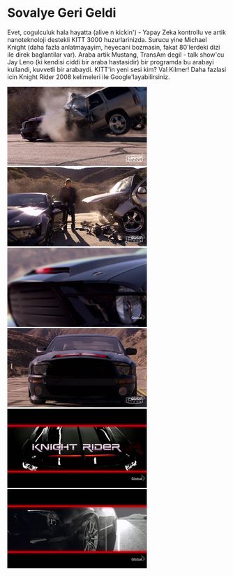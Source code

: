 # Sovalye Geri Geldi

Evet, cogulculuk hala hayatta (alive n kickin') - Yapay Zeka kontrollu
ve artik nanoteknoloji destekli KITT 3000 huzurlarinizda. Surucu yine
Michael Knight (daha fazla anlatmayayim, heyecani bozmasin, fakat
80'lerdeki dizi ile direk baglantilar var). Araba artik Mustang,
TransAm degil - talk show'cu Jay Leno (ki kendisi ciddi bir araba
hastasidir) bir programda bu arabayi kullandi, kuvvetli bir
arabaydi. KITT'in yeni sesi kim? Val Kilmer! Daha fazlasi icin Knight
Rider 2008 kelimeleri ile Google'layabilirsiniz.

![](KnightRider2008HD347_0001.jpg)
![](KnightRider2008HD349_0001.jpg)
![](KnightRider2008HD167_0002.jpg)
![](KnightRider2008HD167_0001.jpg)
![](KnightRider2008HD045_0002.jpg)
![](KnightRider2008HD045_0001.jpg)
